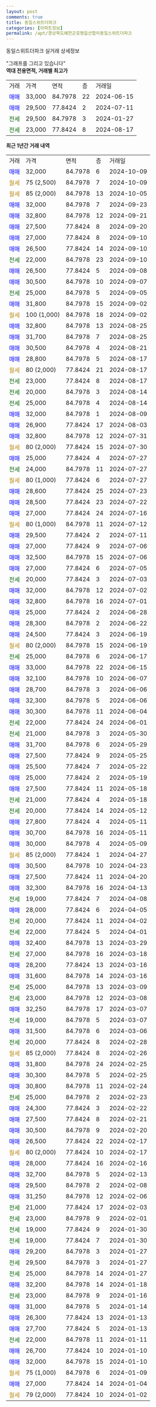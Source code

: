 ```yaml
---
layout: post
comments: true
title: 동일스위트더파크
categories: [아파트정보]
permalink: /apt/경상북도예천군호명읍산합리동일스위트더파크
---
```


동일스위트더파크 실거래 상세정보

<script type="text/javascript">
  google.charts.load('current', {'packages':['line', 'corechart']});
  google.charts.setOnLoadCallback(drawChart);

  function drawChart() {
    var data = new google.visualization.DataTable();
    data.addColumn('date', '거래일');
    data.addColumn('number', "매매");
    data.addColumn('number', "전세");
    data.addColumn('number', "전매");

    data.addRows([[new Date(Date.parse("2024-10-09")), 32000, null, null], [new Date(Date.parse("2024-10-09")), null, null, null], [new Date(Date.parse("2024-10-05")), null, null, null], [new Date(Date.parse("2024-09-23")), 32000, null, null], [new Date(Date.parse("2024-09-21")), 32800, null, null], [new Date(Date.parse("2024-09-20")), 27500, null, null], [new Date(Date.parse("2024-09-10")), 27000, null, null], [new Date(Date.parse("2024-09-10")), 26500, null, null], [new Date(Date.parse("2024-09-10")), null, 22000, null], [new Date(Date.parse("2024-09-08")), 26500, null, null], [new Date(Date.parse("2024-09-07")), 30500, null, null], [new Date(Date.parse("2024-09-05")), null, 25000, null], [new Date(Date.parse("2024-09-02")), 31800, null, null], [new Date(Date.parse("2024-09-02")), null, null, null], [new Date(Date.parse("2024-08-25")), 32800, null, null], [new Date(Date.parse("2024-08-25")), 31700, null, null], [new Date(Date.parse("2024-08-21")), 30500, null, null], [new Date(Date.parse("2024-08-17")), 28800, null, null], [new Date(Date.parse("2024-08-17")), null, null, null], [new Date(Date.parse("2024-08-17")), null, 23000, null], [new Date(Date.parse("2024-08-14")), null, 20000, null], [new Date(Date.parse("2024-08-14")), null, 25000, null], [new Date(Date.parse("2024-08-09")), 32000, null, null], [new Date(Date.parse("2024-08-03")), 26900, null, null], [new Date(Date.parse("2024-07-31")), 32800, null, null], [new Date(Date.parse("2024-07-30")), null, null, null], [new Date(Date.parse("2024-07-27")), 25000, null, null], [new Date(Date.parse("2024-07-27")), null, 24000, null], [new Date(Date.parse("2024-07-27")), null, null, null], [new Date(Date.parse("2024-07-23")), 28600, null, null], [new Date(Date.parse("2024-07-22")), 28500, null, null], [new Date(Date.parse("2024-07-16")), 27000, null, null], [new Date(Date.parse("2024-07-12")), null, null, null], [new Date(Date.parse("2024-07-11")), 29500, null, null], [new Date(Date.parse("2024-07-06")), 27000, null, null], [new Date(Date.parse("2024-07-06")), 32500, null, null], [new Date(Date.parse("2024-07-05")), 27000, null, null], [new Date(Date.parse("2024-07-03")), null, 20000, null], [new Date(Date.parse("2024-07-02")), 32000, null, null], [new Date(Date.parse("2024-07-01")), 32800, null, null], [new Date(Date.parse("2024-06-28")), 25000, null, null], [new Date(Date.parse("2024-06-22")), 28300, null, null], [new Date(Date.parse("2024-06-19")), 24500, null, null], [new Date(Date.parse("2024-06-19")), null, null, null], [new Date(Date.parse("2024-06-17")), null, 25000, null], [new Date(Date.parse("2024-06-15")), 33000, null, null], [new Date(Date.parse("2024-06-07")), 32100, null, null], [new Date(Date.parse("2024-06-06")), 28700, null, null], [new Date(Date.parse("2024-06-06")), 32300, null, null], [new Date(Date.parse("2024-06-04")), 30300, null, null], [new Date(Date.parse("2024-06-01")), null, 22000, null], [new Date(Date.parse("2024-05-30")), null, 21000, null], [new Date(Date.parse("2024-05-29")), 31700, null, null], [new Date(Date.parse("2024-05-25")), 27500, null, null], [new Date(Date.parse("2024-05-22")), 25500, null, null], [new Date(Date.parse("2024-05-19")), 25000, null, null], [new Date(Date.parse("2024-05-18")), 27500, null, null], [new Date(Date.parse("2024-05-18")), null, 21000, null], [new Date(Date.parse("2024-05-12")), null, 20000, null], [new Date(Date.parse("2024-05-11")), 27800, null, null], [new Date(Date.parse("2024-05-11")), 30700, null, null], [new Date(Date.parse("2024-05-09")), 30000, null, null], [new Date(Date.parse("2024-04-27")), null, null, null], [new Date(Date.parse("2024-04-23")), 30500, null, null], [new Date(Date.parse("2024-04-20")), 27500, null, null], [new Date(Date.parse("2024-04-13")), 32300, null, null], [new Date(Date.parse("2024-04-08")), null, 19000, null], [new Date(Date.parse("2024-04-05")), 28000, null, null], [new Date(Date.parse("2024-04-02")), null, 20000, null], [new Date(Date.parse("2024-04-01")), null, 22000, null], [new Date(Date.parse("2024-03-29")), 32400, null, null], [new Date(Date.parse("2024-03-18")), null, 27000, null], [new Date(Date.parse("2024-03-16")), 28200, null, null], [new Date(Date.parse("2024-03-16")), 31600, null, null], [new Date(Date.parse("2024-03-09")), null, 25000, null], [new Date(Date.parse("2024-03-08")), null, 23000, null], [new Date(Date.parse("2024-03-07")), 32250, null, null], [new Date(Date.parse("2024-03-07")), null, 19000, null], [new Date(Date.parse("2024-03-06")), 31500, null, null], [new Date(Date.parse("2024-02-28")), null, 20000, null], [new Date(Date.parse("2024-02-26")), null, null, null], [new Date(Date.parse("2024-02-25")), 31800, null, null], [new Date(Date.parse("2024-02-25")), 30300, null, null], [new Date(Date.parse("2024-02-24")), 30800, null, null], [new Date(Date.parse("2024-02-23")), null, 25000, null], [new Date(Date.parse("2024-02-22")), 24300, null, null], [new Date(Date.parse("2024-02-21")), 27500, null, null], [new Date(Date.parse("2024-02-20")), 30500, null, null], [new Date(Date.parse("2024-02-17")), 26500, null, null], [new Date(Date.parse("2024-02-17")), null, null, null], [new Date(Date.parse("2024-02-16")), 28000, null, null], [new Date(Date.parse("2024-02-13")), 32700, null, null], [new Date(Date.parse("2024-02-08")), 29500, null, null], [new Date(Date.parse("2024-02-06")), 31250, null, null], [new Date(Date.parse("2024-02-03")), null, 21000, null], [new Date(Date.parse("2024-02-01")), null, 23000, null], [new Date(Date.parse("2024-01-30")), null, 19000, null], [new Date(Date.parse("2024-01-30")), null, 19000, null], [new Date(Date.parse("2024-01-27")), 29200, null, null], [new Date(Date.parse("2024-01-27")), null, 29500, null], [new Date(Date.parse("2024-01-27")), null, 25000, null], [new Date(Date.parse("2024-01-18")), 32200, null, null], [new Date(Date.parse("2024-01-16")), null, 23000, null], [new Date(Date.parse("2024-01-14")), 31000, null, null], [new Date(Date.parse("2024-01-13")), 26300, null, null], [new Date(Date.parse("2024-01-13")), 27700, null, null], [new Date(Date.parse("2024-01-11")), null, 22000, null], [new Date(Date.parse("2024-01-10")), 26700, null, null], [new Date(Date.parse("2024-01-10")), 32000, null, null], [new Date(Date.parse("2024-01-09")), null, null, null], [new Date(Date.parse("2024-01-04")), 27000, null, null], [new Date(Date.parse("2024-01-02")), null, null, null]]);

    var options = {
      hAxis: {
        format: 'yyyy/MM/dd'
      },    
      lineWidth: 0,
      pointsVisible: true,    
      title: '최근 1년간 유형별 실거래가 분포',
      legend: { position: 'bottom' }
    };

    var formatter = new google.visualization.NumberFormat({pattern:'###,###'} );
    formatter.format(data, 1);
    formatter.format(data, 2);
    
    setTimeout(function() {
        var chart = new google.visualization.LineChart(document.getElementById('columnchart_material'));
        chart.draw(data, (options));
        document.getElementById('loading').style.display = 'none';
    }, 200);
  }
</script>


<div id="loading" style="z-index:20; display: block; margin-left: 0px">"그래프를 그리고 있습니다"</div>
<div id="columnchart_material" style="width: 95%; margin-left: 0px; display: block"></div>
<!-- contents start -->
<b>역대 전용면적, 거래별 최고가</b>
<table class="sortable">
    <tr>
      <td>거래</td>
      <td>가격</td>
      <td>면적</td>
      <td>층</td>
      <td>거래일</td>
    </tr>
        <tr>
          <td><a style="color: blue">매매</a></td>
          <td>33,000</td>
          <td>84.7978</td>
          <td>22</td>
          <td>2024-06-15</td>
        </tr>            <tr>
          <td><a style="color: blue">매매</a></td>
          <td>29,500</td>
          <td>77.8424</td>
          <td>2</td>
          <td>2024-07-11</td>
        </tr>        
        <tr>
              <td><a style="color: darkgreen">전세</a></td>
              <td>29,500</td>
              <td>84.7978</td>
              <td>3</td>
              <td>2024-01-27</td>
            </tr>            <tr>
              <td><a style="color: darkgreen">전세</a></td>
              <td>23,000</td>
              <td>77.8424</td>
              <td>8</td>
              <td>2024-08-17</td>
            </tr>        
    
</table>

<b>최근 1년간 거래 내역</b>

<table class="sortable">
    <tr>
      <td>거래</td>
      <td>가격</td>
      <td>면적</td>
      <td>층</td>
      <td>거래일</td>
    </tr>
    <tr>
      <td><a style="color: blue">매매</a></td>
      <td>32,000</td>
      <td>84.7978</td>
      <td>6</td>
      <td>2024-10-09</td>
    </tr>          <tr>
      <td><a style="color: darkgoldenrod">월세</a></td>
      <td>75 (2,500)</td>
      <td>84.7978</td>
      <td>7</td>
      <td>2024-10-09</td>
    </tr>          <tr>
      <td><a style="color: darkgoldenrod">월세</a></td>
      <td>85 (2,000)</td>
      <td>84.7978</td>
      <td>13</td>
      <td>2024-10-05</td>
    </tr>          <tr>
      <td><a style="color: blue">매매</a></td>
      <td>32,000</td>
      <td>84.7978</td>
      <td>7</td>
      <td>2024-09-23</td>
    </tr>          <tr>
      <td><a style="color: blue">매매</a></td>
      <td>32,800</td>
      <td>84.7978</td>
      <td>12</td>
      <td>2024-09-21</td>
    </tr>          <tr>
      <td><a style="color: blue">매매</a></td>
      <td>27,500</td>
      <td>77.8424</td>
      <td>8</td>
      <td>2024-09-20</td>
    </tr>          <tr>
      <td><a style="color: blue">매매</a></td>
      <td>27,000</td>
      <td>77.8424</td>
      <td>8</td>
      <td>2024-09-10</td>
    </tr>          <tr>
      <td><a style="color: blue">매매</a></td>
      <td>26,500</td>
      <td>77.8424</td>
      <td>14</td>
      <td>2024-09-10</td>
    </tr>          <tr>
      <td><a style="color: darkgreen">전세</a></td>
      <td>22,000</td>
      <td>84.7978</td>
      <td>23</td>
      <td>2024-09-10</td>
    </tr>          <tr>
      <td><a style="color: blue">매매</a></td>
      <td>26,500</td>
      <td>77.8424</td>
      <td>5</td>
      <td>2024-09-08</td>
    </tr>          <tr>
      <td><a style="color: blue">매매</a></td>
      <td>30,500</td>
      <td>84.7978</td>
      <td>10</td>
      <td>2024-09-07</td>
    </tr>          <tr>
      <td><a style="color: darkgreen">전세</a></td>
      <td>25,000</td>
      <td>84.7978</td>
      <td>5</td>
      <td>2024-09-05</td>
    </tr>          <tr>
      <td><a style="color: blue">매매</a></td>
      <td>31,800</td>
      <td>84.7978</td>
      <td>15</td>
      <td>2024-09-02</td>
    </tr>          <tr>
      <td><a style="color: darkgoldenrod">월세</a></td>
      <td>100 (1,000)</td>
      <td>84.7978</td>
      <td>18</td>
      <td>2024-09-02</td>
    </tr>          <tr>
      <td><a style="color: blue">매매</a></td>
      <td>32,800</td>
      <td>84.7978</td>
      <td>13</td>
      <td>2024-08-25</td>
    </tr>          <tr>
      <td><a style="color: blue">매매</a></td>
      <td>31,700</td>
      <td>84.7978</td>
      <td>7</td>
      <td>2024-08-25</td>
    </tr>          <tr>
      <td><a style="color: blue">매매</a></td>
      <td>30,500</td>
      <td>84.7978</td>
      <td>4</td>
      <td>2024-08-21</td>
    </tr>          <tr>
      <td><a style="color: blue">매매</a></td>
      <td>28,800</td>
      <td>84.7978</td>
      <td>5</td>
      <td>2024-08-17</td>
    </tr>          <tr>
      <td><a style="color: darkgoldenrod">월세</a></td>
      <td>80 (2,000)</td>
      <td>77.8424</td>
      <td>21</td>
      <td>2024-08-17</td>
    </tr>          <tr>
      <td><a style="color: darkgreen">전세</a></td>
      <td>23,000</td>
      <td>77.8424</td>
      <td>8</td>
      <td>2024-08-17</td>
    </tr>          <tr>
      <td><a style="color: darkgreen">전세</a></td>
      <td>20,000</td>
      <td>84.7978</td>
      <td>3</td>
      <td>2024-08-14</td>
    </tr>          <tr>
      <td><a style="color: darkgreen">전세</a></td>
      <td>25,000</td>
      <td>84.7978</td>
      <td>4</td>
      <td>2024-08-14</td>
    </tr>          <tr>
      <td><a style="color: blue">매매</a></td>
      <td>32,000</td>
      <td>84.7978</td>
      <td>1</td>
      <td>2024-08-09</td>
    </tr>          <tr>
      <td><a style="color: blue">매매</a></td>
      <td>26,900</td>
      <td>77.8424</td>
      <td>17</td>
      <td>2024-08-03</td>
    </tr>          <tr>
      <td><a style="color: blue">매매</a></td>
      <td>32,800</td>
      <td>84.7978</td>
      <td>12</td>
      <td>2024-07-31</td>
    </tr>          <tr>
      <td><a style="color: darkgoldenrod">월세</a></td>
      <td>80 (2,000)</td>
      <td>77.8424</td>
      <td>15</td>
      <td>2024-07-30</td>
    </tr>          <tr>
      <td><a style="color: blue">매매</a></td>
      <td>25,000</td>
      <td>77.8424</td>
      <td>4</td>
      <td>2024-07-27</td>
    </tr>          <tr>
      <td><a style="color: darkgreen">전세</a></td>
      <td>24,000</td>
      <td>84.7978</td>
      <td>11</td>
      <td>2024-07-27</td>
    </tr>          <tr>
      <td><a style="color: darkgoldenrod">월세</a></td>
      <td>80 (1,000)</td>
      <td>77.8424</td>
      <td>6</td>
      <td>2024-07-27</td>
    </tr>          <tr>
      <td><a style="color: blue">매매</a></td>
      <td>28,600</td>
      <td>77.8424</td>
      <td>25</td>
      <td>2024-07-23</td>
    </tr>          <tr>
      <td><a style="color: blue">매매</a></td>
      <td>28,500</td>
      <td>77.8424</td>
      <td>23</td>
      <td>2024-07-22</td>
    </tr>          <tr>
      <td><a style="color: blue">매매</a></td>
      <td>27,000</td>
      <td>77.8424</td>
      <td>24</td>
      <td>2024-07-16</td>
    </tr>          <tr>
      <td><a style="color: darkgoldenrod">월세</a></td>
      <td>80 (1,000)</td>
      <td>84.7978</td>
      <td>11</td>
      <td>2024-07-12</td>
    </tr>          <tr>
      <td><a style="color: blue">매매</a></td>
      <td>29,500</td>
      <td>77.8424</td>
      <td>2</td>
      <td>2024-07-11</td>
    </tr>          <tr>
      <td><a style="color: blue">매매</a></td>
      <td>27,000</td>
      <td>77.8424</td>
      <td>9</td>
      <td>2024-07-06</td>
    </tr>          <tr>
      <td><a style="color: blue">매매</a></td>
      <td>32,500</td>
      <td>84.7978</td>
      <td>15</td>
      <td>2024-07-06</td>
    </tr>          <tr>
      <td><a style="color: blue">매매</a></td>
      <td>27,000</td>
      <td>77.8424</td>
      <td>6</td>
      <td>2024-07-05</td>
    </tr>          <tr>
      <td><a style="color: darkgreen">전세</a></td>
      <td>20,000</td>
      <td>77.8424</td>
      <td>3</td>
      <td>2024-07-03</td>
    </tr>          <tr>
      <td><a style="color: blue">매매</a></td>
      <td>32,000</td>
      <td>84.7978</td>
      <td>12</td>
      <td>2024-07-02</td>
    </tr>          <tr>
      <td><a style="color: blue">매매</a></td>
      <td>32,800</td>
      <td>84.7978</td>
      <td>16</td>
      <td>2024-07-01</td>
    </tr>          <tr>
      <td><a style="color: blue">매매</a></td>
      <td>25,000</td>
      <td>77.8424</td>
      <td>2</td>
      <td>2024-06-28</td>
    </tr>          <tr>
      <td><a style="color: blue">매매</a></td>
      <td>28,300</td>
      <td>84.7978</td>
      <td>2</td>
      <td>2024-06-22</td>
    </tr>          <tr>
      <td><a style="color: blue">매매</a></td>
      <td>24,500</td>
      <td>77.8424</td>
      <td>3</td>
      <td>2024-06-19</td>
    </tr>          <tr>
      <td><a style="color: darkgoldenrod">월세</a></td>
      <td>80 (2,000)</td>
      <td>84.7978</td>
      <td>15</td>
      <td>2024-06-19</td>
    </tr>          <tr>
      <td><a style="color: darkgreen">전세</a></td>
      <td>25,000</td>
      <td>84.7978</td>
      <td>6</td>
      <td>2024-06-17</td>
    </tr>          <tr>
      <td><a style="color: blue">매매</a></td>
      <td>33,000</td>
      <td>84.7978</td>
      <td>22</td>
      <td>2024-06-15</td>
    </tr>          <tr>
      <td><a style="color: blue">매매</a></td>
      <td>32,100</td>
      <td>84.7978</td>
      <td>10</td>
      <td>2024-06-07</td>
    </tr>          <tr>
      <td><a style="color: blue">매매</a></td>
      <td>28,700</td>
      <td>84.7978</td>
      <td>3</td>
      <td>2024-06-06</td>
    </tr>          <tr>
      <td><a style="color: blue">매매</a></td>
      <td>32,300</td>
      <td>84.7978</td>
      <td>5</td>
      <td>2024-06-06</td>
    </tr>          <tr>
      <td><a style="color: blue">매매</a></td>
      <td>30,300</td>
      <td>84.7978</td>
      <td>11</td>
      <td>2024-06-04</td>
    </tr>          <tr>
      <td><a style="color: darkgreen">전세</a></td>
      <td>22,000</td>
      <td>77.8424</td>
      <td>24</td>
      <td>2024-06-01</td>
    </tr>          <tr>
      <td><a style="color: darkgreen">전세</a></td>
      <td>21,000</td>
      <td>84.7978</td>
      <td>3</td>
      <td>2024-05-30</td>
    </tr>          <tr>
      <td><a style="color: blue">매매</a></td>
      <td>31,700</td>
      <td>84.7978</td>
      <td>6</td>
      <td>2024-05-29</td>
    </tr>          <tr>
      <td><a style="color: blue">매매</a></td>
      <td>27,500</td>
      <td>77.8424</td>
      <td>9</td>
      <td>2024-05-25</td>
    </tr>          <tr>
      <td><a style="color: blue">매매</a></td>
      <td>25,500</td>
      <td>77.8424</td>
      <td>7</td>
      <td>2024-05-22</td>
    </tr>          <tr>
      <td><a style="color: blue">매매</a></td>
      <td>25,000</td>
      <td>77.8424</td>
      <td>2</td>
      <td>2024-05-19</td>
    </tr>          <tr>
      <td><a style="color: blue">매매</a></td>
      <td>27,500</td>
      <td>77.8424</td>
      <td>11</td>
      <td>2024-05-18</td>
    </tr>          <tr>
      <td><a style="color: darkgreen">전세</a></td>
      <td>21,000</td>
      <td>77.8424</td>
      <td>4</td>
      <td>2024-05-18</td>
    </tr>          <tr>
      <td><a style="color: darkgreen">전세</a></td>
      <td>20,000</td>
      <td>77.8424</td>
      <td>14</td>
      <td>2024-05-12</td>
    </tr>          <tr>
      <td><a style="color: blue">매매</a></td>
      <td>27,800</td>
      <td>77.8424</td>
      <td>4</td>
      <td>2024-05-11</td>
    </tr>          <tr>
      <td><a style="color: blue">매매</a></td>
      <td>30,700</td>
      <td>84.7978</td>
      <td>16</td>
      <td>2024-05-11</td>
    </tr>          <tr>
      <td><a style="color: blue">매매</a></td>
      <td>30,000</td>
      <td>84.7978</td>
      <td>4</td>
      <td>2024-05-09</td>
    </tr>          <tr>
      <td><a style="color: darkgoldenrod">월세</a></td>
      <td>85 (2,000)</td>
      <td>77.8424</td>
      <td>1</td>
      <td>2024-04-27</td>
    </tr>          <tr>
      <td><a style="color: blue">매매</a></td>
      <td>30,500</td>
      <td>84.7978</td>
      <td>10</td>
      <td>2024-04-23</td>
    </tr>          <tr>
      <td><a style="color: blue">매매</a></td>
      <td>27,500</td>
      <td>77.8424</td>
      <td>11</td>
      <td>2024-04-20</td>
    </tr>          <tr>
      <td><a style="color: blue">매매</a></td>
      <td>32,300</td>
      <td>84.7978</td>
      <td>16</td>
      <td>2024-04-13</td>
    </tr>          <tr>
      <td><a style="color: darkgreen">전세</a></td>
      <td>19,000</td>
      <td>77.8424</td>
      <td>7</td>
      <td>2024-04-08</td>
    </tr>          <tr>
      <td><a style="color: blue">매매</a></td>
      <td>28,000</td>
      <td>77.8424</td>
      <td>6</td>
      <td>2024-04-05</td>
    </tr>          <tr>
      <td><a style="color: darkgreen">전세</a></td>
      <td>20,000</td>
      <td>77.8424</td>
      <td>11</td>
      <td>2024-04-02</td>
    </tr>          <tr>
      <td><a style="color: darkgreen">전세</a></td>
      <td>22,000</td>
      <td>77.8424</td>
      <td>5</td>
      <td>2024-04-01</td>
    </tr>          <tr>
      <td><a style="color: blue">매매</a></td>
      <td>32,400</td>
      <td>84.7978</td>
      <td>13</td>
      <td>2024-03-29</td>
    </tr>          <tr>
      <td><a style="color: darkgreen">전세</a></td>
      <td>27,000</td>
      <td>84.7978</td>
      <td>16</td>
      <td>2024-03-18</td>
    </tr>          <tr>
      <td><a style="color: blue">매매</a></td>
      <td>28,200</td>
      <td>77.8424</td>
      <td>13</td>
      <td>2024-03-16</td>
    </tr>          <tr>
      <td><a style="color: blue">매매</a></td>
      <td>31,600</td>
      <td>84.7978</td>
      <td>14</td>
      <td>2024-03-16</td>
    </tr>          <tr>
      <td><a style="color: darkgreen">전세</a></td>
      <td>25,000</td>
      <td>84.7978</td>
      <td>13</td>
      <td>2024-03-09</td>
    </tr>          <tr>
      <td><a style="color: darkgreen">전세</a></td>
      <td>23,000</td>
      <td>84.7978</td>
      <td>12</td>
      <td>2024-03-08</td>
    </tr>          <tr>
      <td><a style="color: blue">매매</a></td>
      <td>32,250</td>
      <td>84.7978</td>
      <td>17</td>
      <td>2024-03-07</td>
    </tr>          <tr>
      <td><a style="color: darkgreen">전세</a></td>
      <td>19,000</td>
      <td>84.7978</td>
      <td>5</td>
      <td>2024-03-07</td>
    </tr>          <tr>
      <td><a style="color: blue">매매</a></td>
      <td>31,500</td>
      <td>84.7978</td>
      <td>6</td>
      <td>2024-03-06</td>
    </tr>          <tr>
      <td><a style="color: darkgreen">전세</a></td>
      <td>20,000</td>
      <td>77.8424</td>
      <td>8</td>
      <td>2024-02-28</td>
    </tr>          <tr>
      <td><a style="color: darkgoldenrod">월세</a></td>
      <td>85 (2,000)</td>
      <td>77.8424</td>
      <td>8</td>
      <td>2024-02-26</td>
    </tr>          <tr>
      <td><a style="color: blue">매매</a></td>
      <td>31,800</td>
      <td>84.7978</td>
      <td>24</td>
      <td>2024-02-25</td>
    </tr>          <tr>
      <td><a style="color: blue">매매</a></td>
      <td>30,300</td>
      <td>84.7978</td>
      <td>5</td>
      <td>2024-02-25</td>
    </tr>          <tr>
      <td><a style="color: blue">매매</a></td>
      <td>30,800</td>
      <td>84.7978</td>
      <td>11</td>
      <td>2024-02-24</td>
    </tr>          <tr>
      <td><a style="color: darkgreen">전세</a></td>
      <td>25,000</td>
      <td>84.7978</td>
      <td>2</td>
      <td>2024-02-23</td>
    </tr>          <tr>
      <td><a style="color: blue">매매</a></td>
      <td>24,300</td>
      <td>77.8424</td>
      <td>3</td>
      <td>2024-02-22</td>
    </tr>          <tr>
      <td><a style="color: blue">매매</a></td>
      <td>27,500</td>
      <td>77.8424</td>
      <td>8</td>
      <td>2024-02-21</td>
    </tr>          <tr>
      <td><a style="color: blue">매매</a></td>
      <td>30,500</td>
      <td>84.7978</td>
      <td>9</td>
      <td>2024-02-20</td>
    </tr>          <tr>
      <td><a style="color: blue">매매</a></td>
      <td>26,500</td>
      <td>77.8424</td>
      <td>22</td>
      <td>2024-02-17</td>
    </tr>          <tr>
      <td><a style="color: darkgoldenrod">월세</a></td>
      <td>80 (2,000)</td>
      <td>77.8424</td>
      <td>10</td>
      <td>2024-02-17</td>
    </tr>          <tr>
      <td><a style="color: blue">매매</a></td>
      <td>28,000</td>
      <td>77.8424</td>
      <td>16</td>
      <td>2024-02-16</td>
    </tr>          <tr>
      <td><a style="color: blue">매매</a></td>
      <td>32,700</td>
      <td>84.7978</td>
      <td>5</td>
      <td>2024-02-13</td>
    </tr>          <tr>
      <td><a style="color: blue">매매</a></td>
      <td>29,500</td>
      <td>84.7978</td>
      <td>2</td>
      <td>2024-02-08</td>
    </tr>          <tr>
      <td><a style="color: blue">매매</a></td>
      <td>31,250</td>
      <td>84.7978</td>
      <td>12</td>
      <td>2024-02-06</td>
    </tr>          <tr>
      <td><a style="color: darkgreen">전세</a></td>
      <td>21,000</td>
      <td>77.8424</td>
      <td>17</td>
      <td>2024-02-03</td>
    </tr>          <tr>
      <td><a style="color: darkgreen">전세</a></td>
      <td>23,000</td>
      <td>84.7978</td>
      <td>9</td>
      <td>2024-02-01</td>
    </tr>          <tr>
      <td><a style="color: darkgreen">전세</a></td>
      <td>19,000</td>
      <td>77.8424</td>
      <td>9</td>
      <td>2024-01-30</td>
    </tr>          <tr>
      <td><a style="color: darkgreen">전세</a></td>
      <td>19,000</td>
      <td>77.8424</td>
      <td>7</td>
      <td>2024-01-30</td>
    </tr>          <tr>
      <td><a style="color: blue">매매</a></td>
      <td>29,200</td>
      <td>84.7978</td>
      <td>3</td>
      <td>2024-01-27</td>
    </tr>          <tr>
      <td><a style="color: darkgreen">전세</a></td>
      <td>29,500</td>
      <td>84.7978</td>
      <td>3</td>
      <td>2024-01-27</td>
    </tr>          <tr>
      <td><a style="color: darkgreen">전세</a></td>
      <td>25,000</td>
      <td>84.7978</td>
      <td>14</td>
      <td>2024-01-27</td>
    </tr>          <tr>
      <td><a style="color: blue">매매</a></td>
      <td>32,200</td>
      <td>84.7978</td>
      <td>14</td>
      <td>2024-01-18</td>
    </tr>          <tr>
      <td><a style="color: darkgreen">전세</a></td>
      <td>23,000</td>
      <td>84.7978</td>
      <td>9</td>
      <td>2024-01-16</td>
    </tr>          <tr>
      <td><a style="color: blue">매매</a></td>
      <td>31,000</td>
      <td>84.7978</td>
      <td>5</td>
      <td>2024-01-14</td>
    </tr>          <tr>
      <td><a style="color: blue">매매</a></td>
      <td>26,300</td>
      <td>77.8424</td>
      <td>13</td>
      <td>2024-01-13</td>
    </tr>          <tr>
      <td><a style="color: blue">매매</a></td>
      <td>27,700</td>
      <td>77.8424</td>
      <td>5</td>
      <td>2024-01-13</td>
    </tr>          <tr>
      <td><a style="color: darkgreen">전세</a></td>
      <td>22,000</td>
      <td>84.7978</td>
      <td>11</td>
      <td>2024-01-11</td>
    </tr>          <tr>
      <td><a style="color: blue">매매</a></td>
      <td>26,700</td>
      <td>77.8424</td>
      <td>10</td>
      <td>2024-01-10</td>
    </tr>          <tr>
      <td><a style="color: blue">매매</a></td>
      <td>32,000</td>
      <td>84.7978</td>
      <td>15</td>
      <td>2024-01-10</td>
    </tr>          <tr>
      <td><a style="color: darkgoldenrod">월세</a></td>
      <td>75 (1,000)</td>
      <td>84.7978</td>
      <td>6</td>
      <td>2024-01-09</td>
    </tr>          <tr>
      <td><a style="color: blue">매매</a></td>
      <td>27,000</td>
      <td>77.8424</td>
      <td>14</td>
      <td>2024-01-04</td>
    </tr>          <tr>
      <td><a style="color: darkgoldenrod">월세</a></td>
      <td>79 (2,000)</td>
      <td>77.8424</td>
      <td>10</td>
      <td>2024-01-02</td>
    </tr>      </table>
<!-- contents end -->    

